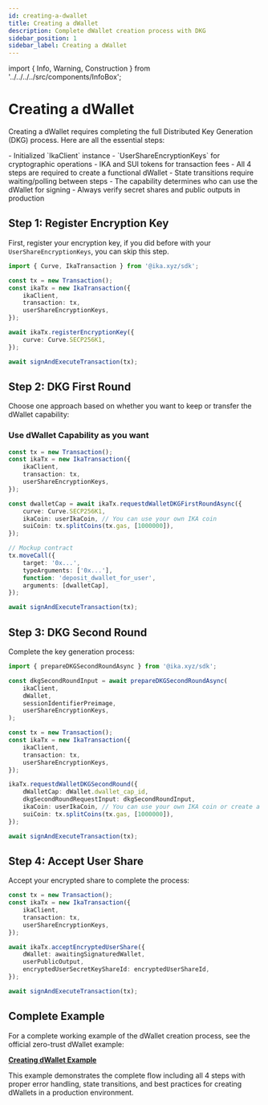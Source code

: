 ```yaml
---
id: creating-a-dwallet
title: Creating a dWallet
description: Complete dWallet creation process with DKG
sidebar_position: 1
sidebar_label: Creating a dWallet
---
```


import { Info, Warning, Construction } from '../../../../src/components/InfoBox';

# Creating a dWallet

<Construction />

Creating a dWallet requires completing the full Distributed Key Generation (DKG) process. Here are all the essential steps:

<Info title="Prerequisites">
- Initialized `IkaClient` instance
- `UserShareEncryptionKeys` for cryptographic operations
- IKA and SUI tokens for transaction fees
</Info>

<Warning title="Important Notes">
- All 4 steps are required to create a functional dWallet
- State transitions require waiting/polling between steps
- The capability determines who can use the dWallet for signing
- Always verify secret shares and public outputs in production
</Warning>

## Step 1: Register Encryption Key

First, register your encryption key, if you did before with your `UserShareEncryptionKeys`, you can skip this step.

```typescript
import { Curve, IkaTransaction } from '@ika.xyz/sdk';

const tx = new Transaction();
const ikaTx = new IkaTransaction({
	ikaClient,
	transaction: tx,
	userShareEncryptionKeys,
});

await ikaTx.registerEncryptionKey({
	curve: Curve.SECP256K1,
});

await signAndExecuteTransaction(tx);
```

## Step 2: DKG First Round

Choose one approach based on whether you want to keep or transfer the dWallet capability:

### Use dWallet Capability as you want

```typescript
const tx = new Transaction();
const ikaTx = new IkaTransaction({
	ikaClient,
	transaction: tx,
	userShareEncryptionKeys,
});

const dwalletCap = await ikaTx.requestdWalletDKGFirstRoundAsync({
	curve: Curve.SECP256K1,
	ikaCoin: userIkaCoin, // You can use your own IKA coin
	suiCoin: tx.splitCoins(tx.gas, [1000000]),
});

// Mockup contract
tx.moveCall({
	target: '0x...',
	typeArguments: ['0x...'],
	function: 'deposit_dwallet_for_user',
	arguments: [dwalletCap],
});

await signAndExecuteTransaction(tx);
```

## Step 3: DKG Second Round

Complete the key generation process:

```typescript
import { prepareDKGSecondRoundAsync } from '@ika.xyz/sdk';

const dkgSecondRoundInput = await prepareDKGSecondRoundAsync(
	ikaClient,
	dWallet,
	sessionIdentifierPreimage,
	userShareEncryptionKeys,
);

const tx = new Transaction();
const ikaTx = new IkaTransaction({
	ikaClient,
	transaction: tx,
	userShareEncryptionKeys,
});

ikaTx.requestdWalletDKGSecondRound({
	dWalletCap: dWallet.dwallet_cap_id,
	dkgSecondRoundRequestInput: dkgSecondRoundInput,
	ikaCoin: userIkaCoin, // You can use your own IKA coin or create a new one
	suiCoin: tx.splitCoins(tx.gas, [1000000]),
});

await signAndExecuteTransaction(tx);
```

## Step 4: Accept User Share

Accept your encrypted share to complete the process:

```typescript
const tx = new Transaction();
const ikaTx = new IkaTransaction({
	ikaClient,
	transaction: tx,
	userShareEncryptionKeys,
});

await ikaTx.acceptEncryptedUserShare({
	dWallet: awaitingSignaturedWallet,
	userPublicOutput,
	encryptedUserSecretKeyShareId: encryptedUserShareId,
});

await signAndExecuteTransaction(tx);
```

## Complete Example

For a complete working example of the dWallet creation process, see the official zero-trust dWallet example:

**[Creating dWallet Example](https://github.com/dwallet-labs/ika/blob/main/sdk/typescript/examples/zero-trust-dwallet/creating-dwallet.ts)**

This example demonstrates the complete flow including all 4 steps with proper error handling, state transitions, and best practices for creating dWallets in a production environment.

